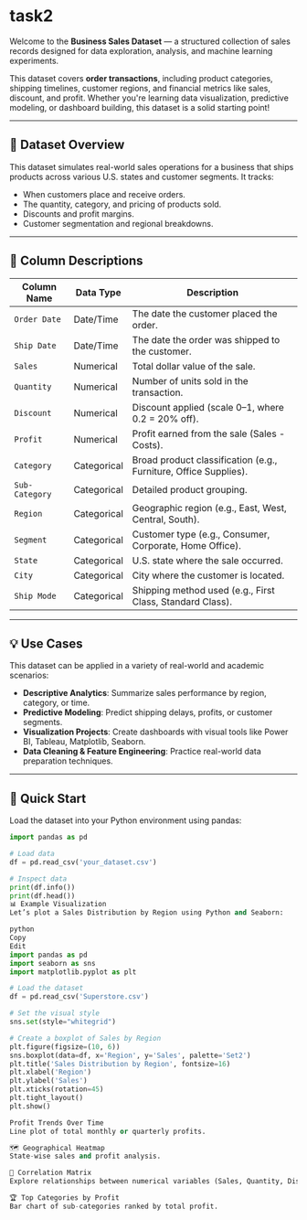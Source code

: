 # task2
Welcome to the **Business Sales Dataset** — a structured collection of sales records designed for data exploration, analysis, and machine learning experiments.

This dataset covers **order transactions**, including product categories, shipping timelines, customer regions, and financial metrics like sales, discount, and profit. Whether you're learning data visualization, predictive modeling, or dashboard building, this dataset is a solid starting point!

---

## 📂 Dataset Overview

This dataset simulates real-world sales operations for a business that ships products across various U.S. states and customer segments. It tracks:

- When customers place and receive orders.
- The quantity, category, and pricing of products sold.
- Discounts and profit margins.
- Customer segmentation and regional breakdowns.

---

## 🧾 Column Descriptions

| Column Name        | Data Type      | Description                                                    |
|---------------------|----------------|----------------------------------------------------------------|
| `Order Date`        | Date/Time      | The date the customer placed the order.                        |
| `Ship Date`         | Date/Time      | The date the order was shipped to the customer.                |
| `Sales`             | Numerical      | Total dollar value of the sale.                                |
| `Quantity`          | Numerical      | Number of units sold in the transaction.                       |
| `Discount`          | Numerical      | Discount applied (scale 0–1, where 0.2 = 20% off).             |
| `Profit`            | Numerical      | Profit earned from the sale (Sales - Costs).                   |
| `Category`          | Categorical    | Broad product classification (e.g., Furniture, Office Supplies).|
| `Sub-Category`      | Categorical    | Detailed product grouping.                                     |
| `Region`            | Categorical    | Geographic region (e.g., East, West, Central, South).          |
| `Segment`           | Categorical    | Customer type (e.g., Consumer, Corporate, Home Office).        |
| `State`             | Categorical    | U.S. state where the sale occurred.                            |
| `City`              | Categorical    | City where the customer is located.                            |
| `Ship Mode`         | Categorical    | Shipping method used (e.g., First Class, Standard Class).      |

---

## 💡 Use Cases

This dataset can be applied in a variety of real-world and academic scenarios:

- **Descriptive Analytics**: Summarize sales performance by region, category, or time.
- **Predictive Modeling**: Predict shipping delays, profits, or customer segments.
- **Visualization Projects**: Create dashboards with visual tools like Power BI, Tableau, Matplotlib, Seaborn.
- **Data Cleaning & Feature Engineering**: Practice real-world data preparation techniques.

---

## 🚀 Quick Start

Load the dataset into your Python environment using pandas:

```python
import pandas as pd

# Load data
df = pd.read_csv('your_dataset.csv')

# Inspect data
print(df.info())
print(df.head())
📊 Example Visualization
Let’s plot a Sales Distribution by Region using Python and Seaborn:

python
Copy
Edit
import pandas as pd
import seaborn as sns
import matplotlib.pyplot as plt

# Load the dataset
df = pd.read_csv('Superstore.csv')

# Set the visual style
sns.set(style="whitegrid")

# Create a boxplot of Sales by Region
plt.figure(figsize=(10, 6))
sns.boxplot(data=df, x='Region', y='Sales', palette='Set2')
plt.title('Sales Distribution by Region', fontsize=16)
plt.xlabel('Region')
plt.ylabel('Sales')
plt.xticks(rotation=45)
plt.tight_layout()
plt.show()

Profit Trends Over Time
Line plot of total monthly or quarterly profits.

🗺️ Geographical Heatmap
State-wise sales and profit analysis.

🔢 Correlation Matrix
Explore relationships between numerical variables (Sales, Quantity, Discount, Profit).

🏆 Top Categories by Profit
Bar chart of sub-categories ranked by total profit.
